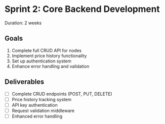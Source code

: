 # Sprint 2: Core Backend Development
Duration: 2 weeks

## Goals
1. Complete full CRUD API for nodes
2. Implement price history functionality
3. Set up authentication system
4. Enhance error handling and validation

## Deliverables
- [ ] Complete CRUD endpoints (POST, PUT, DELETE)
- [ ] Price history tracking system
- [ ] API key authentication
- [ ] Request validation middleware
- [ ] Enhanced error handling 